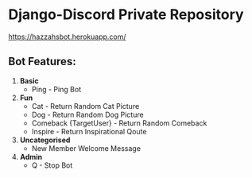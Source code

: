 # Django-Discord Private Repository
https://hazzahsbot.herokuapp.com/

## **Bot Features:**
1.  **Basic**
  	* Ping - Ping Bot
2.  **Fun**
  	* Cat - Return Random Cat Picture
  	* Dog - Return Random Dog Picture
  	* Comeback {TargetUser} - Return Random Comeback
  	* Inspire - Return Inspirational Qoute
3.  **Uncategorised**
  	* New Member Welcome Message
4.  **Admin**
  	* Q - Stop Bot


